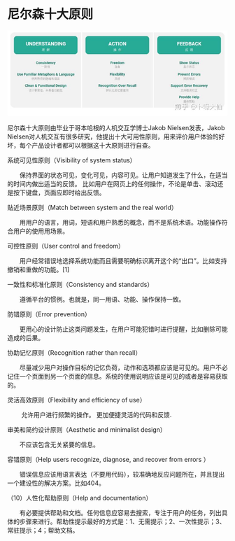 # 尼尔森十大原则

![](../../.gitbook/assets/Image.jpg)

尼尔森十大原则由毕业于哥本哈根的人机交互学博士Jakob Nielsen发表，Jakob Nielsen对人机交互有很多研究，他提出十大可用性原则，用来评价用户体验的好坏，每个产品设计者都可以根据这十大原则进行自查。　

系统可见性原则（Visibility of system status）

　　保持界面的状态可见，变化可见，内容可见。让用户知道发生了什么，在适当的时间内做出适当的反馈。 比如用户在网页上的任何操作，不论是单击、滚动还是按下键盘，页面应即时给出反馈。　

贴近场景原则（Match between system and the real world）

　　用用户的语言，用词，短语和用户熟悉的概念，而不是系统术语。功能操作符合用户的使用用场景。　　

可控性原则（User control and freedom）

　　用户经常错误地选择系统功能而且需要明确标识离开这个的“出口”。比如支持撤销和重做的功能。\[1]　　

一致性和标准化原则（Consistency and standards）

　　遵循平台的惯例。也就是，同一用语、功能、操作保持一致。　

防错原则（Error prevention）

　　更用心的设计防止这类问题发生，在用户可能犯错时进行提醒，比如删除可能造成的后果。　　

协助记忆原则（Recognition rather than recall）

　　尽量减少用户对操作目标的记忆负荷，动作和选项都应该是可见的。用户不必记住一个页面到另一个页面的信息。系统的使用说明应该是可见的或者是容易获取的。　　

灵活高效原则（Flexibility and efficiency of use）

　　 允许用户进行频繁的操作。 更加便捷灵活的代码和反馈.　

审美和简约设计原则（Aesthetic and minimalist design）

　　不应该包含无关紧要的信息。　

容错原则（Help users recognize, diagnose, and recover from errors ）

　　错误信息应该用语言表达（不要用代码），较准确地反应问题所在，并且提出一个建设性的解决方案。比如404。　　

（10）人性化帮助原则（Help and documentation）

　　有必要提供帮助和文档。任何信息应容易去搜索，专注于用户的任务，列出具体的步骤来进行。帮助性提示最好的方式是：1、无需提示；2、一次性提示；3、常驻提示；4；帮助文档。
